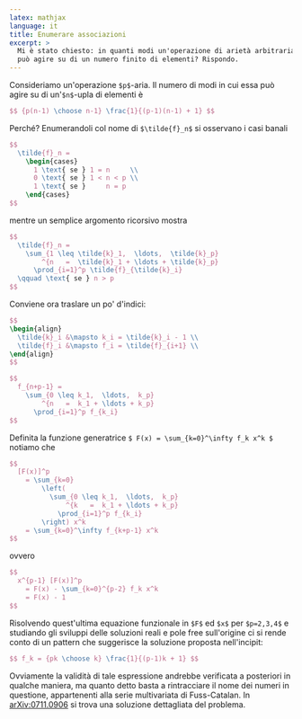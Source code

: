 ```yaml
---
latex: mathjax
language: it
title: Enumerare associazioni
excerpt: >
  Mi è stato chiesto: in quanti modi un'operazione di arietà arbitraria
  può agire su di un numero finito di elementi? Rispondo.
---
```


Consideriamo un'operazione `$p$`-aria.
Il numero di modi in cui essa può agire su di un'`$n$`-upla di elementi è

``` tex
$$ {p(n-1) \choose n-1} \frac{1}{(p-1)(n-1) + 1} $$
```

Perché? Enumerandoli col nome di `$\tilde{f}_n$` si osservano i casi banali

``` tex
$$
  \tilde{f}_n =
    \begin{cases}
      1 \text{ se } 1 = n     \\
      0 \text{ se } 1 < n < p \\
      1 \text{ se }     n = p
    \end{cases}
$$
```

mentre un semplice argomento ricorsivo mostra

``` tex
$$
  \tilde{f}_n =
    \sum_{1 \leq \tilde{k}_1,  \ldots,  \tilde{k}_p}
        ^{n   =  \tilde{k}_1 + \ldots + \tilde{k}_p}
      \prod_{i=1}^p \tilde{f}_{\tilde{k}_i}
  \qquad \text{ se } n > p
$$
```

Conviene ora traslare un po' d'indici:

``` tex
$$
\begin{align}
  \tilde{k}_i &\mapsto k_i = \tilde{k}_i - 1 \\
  \tilde{f}_i &\mapsto f_i = \tilde{f}_{i+1} \\
\end{align}
$$
```

``` tex
$$
  f_{n+p-1} =
    \sum_{0 \leq k_1,  \ldots,  k_p}
        ^{n   =  k_1 + \ldots + k_p}
      \prod_{i=1}^p f_{k_i}
$$
```

Definita la funzione generatrice `$ F(x) = \sum_{k=0}^\infty f_k x^k $`
notiamo che

``` tex
$$
  [F(x)]^p
    = \sum_{k=0}
        \left(
          \sum_{0 \leq k_1,  \ldots,  k_p}
              ^{k   =  k_1 + \ldots + k_p}
            \prod_{i=1}^p f_{k_i}
        \right) x^k
    = \sum_{k=0}^\infty f_{k+p-1} x^k
$$
```

ovvero

``` tex
$$
  x^{p-1} [F(x)]^p
    = F(x) - \sum_{k=0}^{p-2} f_k x^k
    = F(x) - 1
$$
```

Risolvendo quest'ultima equazione funzionale in `$F$` ed `$x$` per
`$p=2,3,4$` e studiando gli sviluppi delle soluzioni reali e pole free
sull'origine ci si rende conto di un pattern che suggerisce la soluzione
proposta nell'incipit:

``` tex
$$ f_k = {pk \choose k} \frac{1}{(p-1)k + 1} $$
```

Ovviamente la validità di tale espressione andrebbe verificata a
posteriori in qualche maniera, ma quanto detto basta a rintracciare
il nome dei numeri in questione, appartenenti alla serie multivariata
di Fuss-Catalan. In [arXiv:0711.0906](http://arxiv.org/abs/0711.0906)
si trova una soluzione dettagliata del problema.

